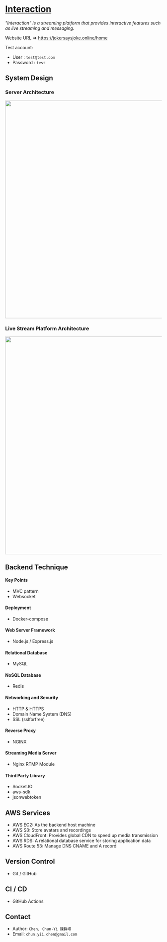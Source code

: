 # [Interaction](https://jokersaysjoke.online/home)
*"Interaction" is a streaming platform that provides interactive features such as live streaming and messaging.*

Website URL => <https://jokersaysjoke.online/home>

Test account:
- User : `test@test.com`
- Password : `test`

## System Design
### Server Architecture
<img src='https://github.com/jokersaysjoke/interaction/assets/110945189/a4a90f3b-0856-465e-b0ab-0c8d97e833bf' width='700px'>


### Live Stream Platform Architecture
<img src='https://github.com/jokersaysjoke/interaction/assets/110945189/488daf04-ae8b-40a6-b788-979da51c1d00' width='700px'>

## Backend Technique
#### Key Points
- MVC pattern
- Websocket

#### Deployment
- Docker-compose

#### Web Server Framework
- Node.js / Express.js

#### Relational Database
- MySQL

#### NoSQL Database
- Redis

#### Networking and Security
- HTTP & HTTPS
- Domain Name System (DNS)
- SSL (sslforfree)

#### Reverse Proxy
- NGINX

#### Streaming Media Server
- Nginx RTMP Module

#### Third Party Library
- Socket.IO
- aws-sdk
- jsonwebtoken

## AWS Services
- AWS EC2: As the backend host machine
- AWS S3: Store avatars and recordings
- AWS CloudFront: Provides global CDN to speed up media transmission
- AWS RDS: A relational database service for storing application data
- AWS Route 53: Manage DNS CNAME and A record

## Version Control
- Git / GitHub

## CI / CD
- GitHub Actions

## Contact
- Author: `Chen, Chun-Yi 陳群嶧`
- Email: `chun.yii.chen@gmail.com`
